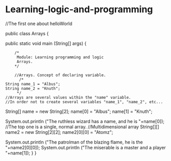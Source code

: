 # Learning-logic-and-programming
//The first one about helloWorld

public class Arrays {

  public static void main (String[] args) {
  
		/*
		 Module: Learning programming and logic
		 Arrays.
		*/
		
		//Arrays. Concept of declaring variable.
		  /*
    String name_1 = "Albus";
    String name_2 = "Knuth";
		 */
    //Arrays are several values within the "name" variable.
    //In order not to create several variables "name_1", "name_2", etc...
    
   String[] name = new String[2];
   name[0] = "Albus";
   name[1] = "Knuth";
		
  System.out.println ("The ruthless wizard has a name, and he is "+name[0]);
		//The top one is a single, normal array.
	  //Multidimensional array
		String[][] name2 = new String[2][2];
		name2[0][0] = "Atomz";
		
   System.out.println ("The patrolman of the blazing flame, he is the "+name2[0][0]);
   System.out.println ("The miserable is a master and a player "+name[1]);
  }
}
